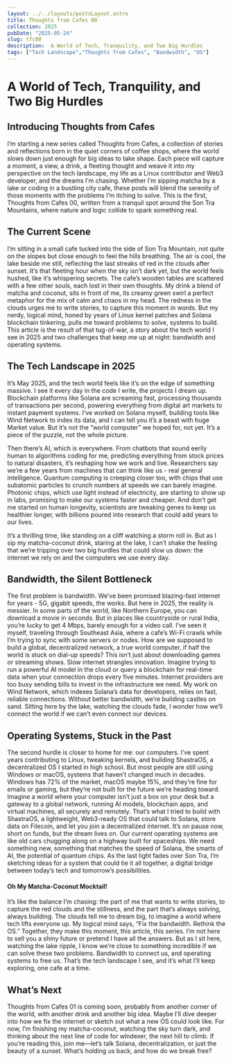 ```yaml
---
layout: ../../layouts/postsLayout.astro
title: Thoughts from Cafes 00
collection: 2025
pubDate: "2025-05-24"
slug: tfc00
description:  A World of Tech, Tranquility, and Two Big Hurdles
tags: ["Tech Landscape","Thoughts from Cafes", "Bandwidth", "OS"]
---
```


# A World of Tech, Tranquility, and Two Big Hurdles

## Introducing Thoughts from Cafes
I’m starting a new series called Thoughts from Cafes, a collection of stories and reflections born in the quiet corners of coffee shops, where the world slows down just enough for big ideas to take shape. Each piece will capture a moment, a view, a drink, a fleeting thought and weave it into my perspective on the tech landscape, my life as a Linux contributor and Web3 developer, and the dreams I’m chasing. Whether I’m sipping matcha by a lake or coding in a bustling city cafe, these posts will blend the serenity of those moments with the problems I’m itching to solve. This is the first, Thoughts from Cafes 00, written from a tranquil spot around the Son Tra Mountains, where nature and logic collide to spark something real.

## The Current Scene
I’m sitting in a small cafe tucked into the side of Son Tra Mountain, not quite on the slopes but close enough to feel the hills breathing. The air is cool, the lake beside me still, reflecting the last streaks of red in the clouds after sunset. It’s that fleeting hour when the sky isn’t dark yet, but the world feels hushed, like it’s whispering secrets. The cafe’s wooden tables are scattered with a few other souls, each lost in their own thoughts. My drink a blend of matcha and coconut, sits in front of me, its creamy green swirl a perfect metaphor for the mix of calm and chaos in my head. The redness in the clouds urges me to write stories, to capture this moment in words. But my nerdy, logical mind, honed by years of Linux kernel patches and Solana blockchain tinkering, pulls me toward problems to solve, systems to build. This article is the result of that tug-of-war, a story about the tech world I see in 2025 and two challenges that keep me up at night: bandwidth and operating systems.

## The Tech Landscape in 2025
It’s May 2025, and the tech world feels like it’s on the edge of something massive. I see it every day in the code I write, the projects I dream up. Blockchain platforms like Solana are screaming fast, processing thousands of transactions per second, powering everything from digital art markets to instant payment systems. I’ve worked on Solana myself, building tools like Wind Network to index its data, and I can tell you it’s a beast with huge Market value. But it’s not the “world computer” we hoped for, not yet. It’s a piece of the puzzle, not the whole picture.

Then there’s AI, which is everywhere. From chatbots that sound eerily human to algorithms coding for me,  predicting everything from stock prices to natural disasters, it’s reshaping how we work and live. Researchers say we’re a few years from machines that can think like us - real general intelligence. Quantum computing is creeping closer too, with chips that use subatomic particles to crunch numbers at speeds we can barely imagine. Photonic chips, which use light instead of electricity, are starting to show up in labs, promising to make our systems faster and cheaper. And don’t get me started on human longevity, scientists are tweaking genes to keep us healthier longer, with billions poured into research that could add years to our lives.

It’s a thrilling time, like standing on a cliff watching a storm roll in. But as I sip my matcha-coconut drink, staring at the lake, I can’t shake the feeling that we’re tripping over two big hurdles that could slow us down: the internet we rely on and the computers we use every day.

## Bandwidth, the Silent Bottleneck
The first problem is bandwidth. We’ve been promised blazing-fast internet for years - 5G, gigabit speeds, the works. But here in 2025, the reality is messier. In some parts of the world, like Northern Europe, you can download a movie in seconds. But in places like countryside or rural India, you’re lucky to get 4 Mbps, barely enough for a video call. I’ve seen it myself, traveling through Southeast Asia, where a cafe’s Wi-Fi crawls while I’m trying to sync with some servers or nodes. How are we supposed to build a global, decentralized network, a true world computer, if half the world is stuck on dial-up speeds?
This isn’t just about downloading games or streaming shows. Slow internet strangles innovation. Imagine trying to run a powerful AI model in the cloud or query a blockchain for real-time data when your connection drops every five minutes. Internet providers are too busy sending bills to invest in the infrastructure we need. My work on Wind Network, which indexes Solana’s data for developers, relies on fast, reliable connections. Without better bandwidth, we’re building castles on sand. Sitting here by the lake, watching the clouds fade, I wonder how we’ll connect the world if we can’t even connect our devices.

## Operating Systems, Stuck in the Past
The second hurdle is closer to home for me: our computers. I’ve spent years contributing to Linux, tweaking kernels, and building ShastraOS, a decentralized OS I started in high school. But most people are still using Windows or macOS, systems that haven’t changed much in decades. Windows has 72% of the market, macOS maybe 15%, and they’re fine for emails or gaming, but they’re not built for the future we’re heading toward. 
Imagine a world where your computer isn’t just a box on your desk but a gateway to a global network, running AI models, blockchain apps, and virtual machines, all securely and remotely. That’s what I tried to build with ShastraOS, a lightweight, Web3-ready OS that could talk to Solana, store data on Filecoin, and let you join a decentralized internet. It’s on pause now, short on funds, but the dream lives on. Our current operating systems are like old cars chugging along on a highway built for spaceships. We need something new, something that matches the speed of Solana, the smarts of AI, the potential of quantum chips. As the last light fades over Son Tra, I’m sketching ideas for a system that could tie it all together, a digital bridge between today’s tech and tomorrow’s possibilities.

#### Oh My Matcha-Coconut Mocktail!
It’s like the balance I’m chasing: the part of me that wants to write stories, to capture the red clouds and the stillness, and the part that’s always solving, always building. The clouds tell me to dream big, to imagine a world where tech lifts everyone up. My logical mind says, “Fix the bandwidth. Rethink the OS.” Together, they make this moment, this article, this series.
I’m not here to sell you a shiny future or pretend I have all the answers. But as I sit here, watching the lake ripple, I know we’re close to something incredible if we can solve these two problems. Bandwidth to connect us, and operating systems to free us. That’s the tech landscape I see, and it’s what I’ll keep exploring, one cafe at a time.

## What’s Next
Thoughts from Cafes 01 is coming soon, probably from another corner of the world, with another drink and another big idea. Maybe I’ll dive deeper into how we fix the internet or sketch out what a new OS could look like. For now, I’m finishing my matcha-coconut, watching the sky turn dark, and thinking about the next line of code for wIndexer, the next hill to climb. If you’re reading this, join me—let’s talk Solana, decentralization, or just the beauty of a sunset. What’s holding us back, and how do we break free?

